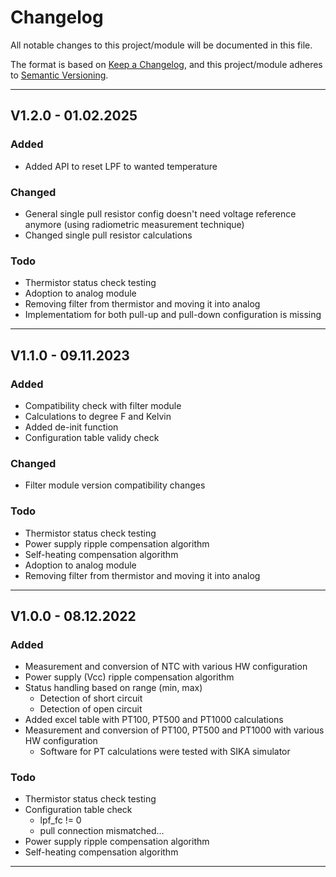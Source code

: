 # Changelog
All notable changes to this project/module will be documented in this file.

The format is based on [Keep a Changelog](https://keepachangelog.com/en/1.0.0/),
and this project/module adheres to [Semantic Versioning](https://semver.org/spec/v2.0.0.html).

---
## V1.2.0 - 01.02.2025

### Added
 - Added API to reset LPF to wanted temperature

### Changed
 - General single pull resistor config doesn't need voltage reference anymore (using radiometric measurement technique)
 - Changed single pull resistor calculations

### Todo
 - Thermistor status check testing
 - Adoption to analog module
 - Removing filter from thermistor and moving it into analog
 - Implementatiom for both pull-up and pull-down configuration is missing

---
## V1.1.0 - 09.11.2023

### Added
 - Compatibility check with filter module
 - Calculations to degree F and Kelvin
 - Added de-init function
 - Configuration table validy check

### Changed
 - Filter module version compatibility changes

### Todo
 - Thermistor status check testing
 - Power supply ripple compensation algorithm
 - Self-heating compensation algorithm
 - Adoption to analog module
 - Removing filter from thermistor and moving it into analog

---
## V1.0.0 - 08.12.2022

### Added
- Measurement and conversion of NTC with various HW configuration
- Power supply (Vcc) ripple compensation algorithm
- Status handling based on range (min, max)
    - Detection of short circuit
    - Detection of open circuit
- Added excel table with PT100, PT500 and PT1000 calculations
- Measurement and conversion of PT100, PT500 and PT1000 with various HW configuration
   - Software for PT calculations were tested with SIKA simulator

### Todo
 - Thermistor status check testing
 - Configuration table check
    - lpf_fc != 0
    - pull connection mismatched...
 - Power supply ripple compensation algorithm
 - Self-heating compensation algorithm

---